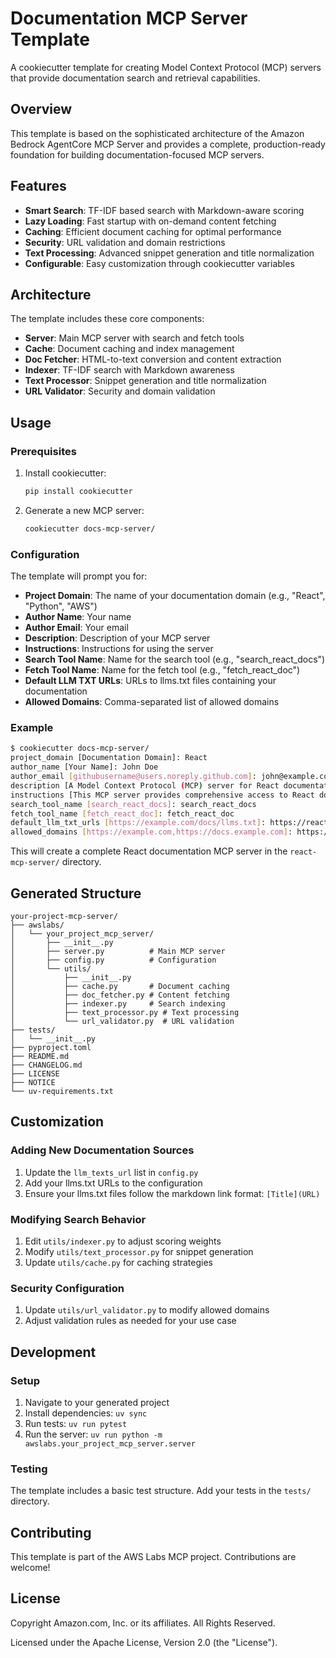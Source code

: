 # Documentation MCP Server Template

A cookiecutter template for creating Model Context Protocol (MCP) servers that provide documentation search and retrieval capabilities.

## Overview

This template is based on the sophisticated architecture of the Amazon Bedrock AgentCore MCP Server and provides a complete, production-ready foundation for building documentation-focused MCP servers.

## Features

- **Smart Search**: TF-IDF based search with Markdown-aware scoring
- **Lazy Loading**: Fast startup with on-demand content fetching
- **Caching**: Efficient document caching for optimal performance
- **Security**: URL validation and domain restrictions
- **Text Processing**: Advanced snippet generation and title normalization
- **Configurable**: Easy customization through cookiecutter variables

## Architecture

The template includes these core components:

- **Server**: Main MCP server with search and fetch tools
- **Cache**: Document caching and index management
- **Doc Fetcher**: HTML-to-text conversion and content extraction
- **Indexer**: TF-IDF search with Markdown awareness
- **Text Processor**: Snippet generation and title normalization
- **URL Validator**: Security and domain validation

## Usage

### Prerequisites

1. Install cookiecutter:
   ```bash
   pip install cookiecutter
   ```

2. Generate a new MCP server:
   ```bash
   cookiecutter docs-mcp-server/
   ```

### Configuration

The template will prompt you for:

- **Project Domain**: The name of your documentation domain (e.g., "React", "Python", "AWS")
- **Author Name**: Your name
- **Author Email**: Your email
- **Description**: Description of your MCP server
- **Instructions**: Instructions for using the server
- **Search Tool Name**: Name for the search tool (e.g., "search_react_docs")
- **Fetch Tool Name**: Name for the fetch tool (e.g., "fetch_react_doc")
- **Default LLM TXT URLs**: URLs to llms.txt files containing your documentation
- **Allowed Domains**: Comma-separated list of allowed domains

### Example

```bash
$ cookiecutter docs-mcp-server/
project_domain [Documentation Domain]: React
author_name [Your Name]: John Doe
author_email [githubusername@users.noreply.github.com]: john@example.com
description [A Model Context Protocol (MCP) server for React documentation]: A Model Context Protocol (MCP) server for React documentation
instructions [This MCP server provides comprehensive access to React documentation...]: This MCP server provides comprehensive access to React documentation, enabling developers to search and retrieve detailed information about React components, hooks, APIs, and best practices.
search_tool_name [search_react_docs]: search_react_docs
fetch_tool_name [fetch_react_doc]: fetch_react_doc
default_llm_txt_urls [https://example.com/docs/llms.txt]: https://react.dev/llms.txt
allowed_domains [https://example.com,https://docs.example.com]: https://react.dev,https://legacy.reactjs.org
```

This will create a complete React documentation MCP server in the `react-mcp-server/` directory.

## Generated Structure

```
your-project-mcp-server/
├── awslabs/
│   └── your_project_mcp_server/
│       ├── __init__.py
│       ├── server.py          # Main MCP server
│       ├── config.py          # Configuration
│       └── utils/
│           ├── __init__.py
│           ├── cache.py       # Document caching
│           ├── doc_fetcher.py # Content fetching
│           ├── indexer.py     # Search indexing
│           ├── text_processor.py # Text processing
│           └── url_validator.py  # URL validation
├── tests/
│   └── __init__.py
├── pyproject.toml
├── README.md
├── CHANGELOG.md
├── LICENSE
├── NOTICE
└── uv-requirements.txt
```

## Customization

### Adding New Documentation Sources

1. Update the `llm_texts_url` list in `config.py`
2. Add your llms.txt URLs to the configuration
3. Ensure your llms.txt files follow the markdown link format: `[Title](URL)`

### Modifying Search Behavior

1. Edit `utils/indexer.py` to adjust scoring weights
2. Modify `utils/text_processor.py` for snippet generation
3. Update `utils/cache.py` for caching strategies

### Security Configuration

1. Update `utils/url_validator.py` to modify allowed domains
2. Adjust validation rules as needed for your use case

## Development

### Setup

1. Navigate to your generated project
2. Install dependencies: `uv sync`
3. Run tests: `uv run pytest`
4. Run the server: `uv run python -m awslabs.your_project_mcp_server.server`

### Testing

The template includes a basic test structure. Add your tests in the `tests/` directory.

## Contributing

This template is part of the AWS Labs MCP project. Contributions are welcome!

## License

Copyright Amazon.com, Inc. or its affiliates. All Rights Reserved.

Licensed under the Apache License, Version 2.0 (the "License").

